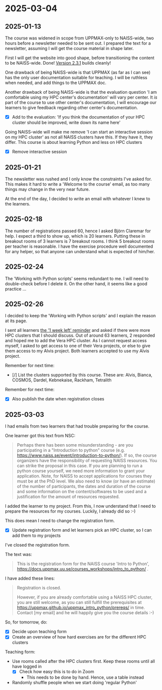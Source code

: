 # 2025-03-04

## 2025-01-13

The course was widened in scope from UPPMAX-only to NAISS-wide,
two hours before a newsletter needed to be sent out.
I prepared the text for a newsletter, assuming I will get the course
material in shape later.

First I will get the website into good shape, before transitioning
the content to be NAISS-wide.
Done! [Version 2.3.1](https://github.com/UPPMAX/uppmax_intro_python/releases/tag/v2.3.1)
builds cleanly!

One drawback of being NAISS-wide is that UPPMAX (as far as I can see)
has the only user documentation suitable for teaching.
I will be ruthless when needed, and add things to the UPPMAX doc.

Another drawback of being NAISS-wide is that the evaluation question
'I am comfortable using my HPC center's documentation' will vary
per center. It *is* part of the course to use other center's documentation,
I will encourage our learners to give feedback regarding other center's
documentation.

- [x] Add to the evaluation:
  'If you think the documentation of your HPC cluster should be improved,
  write down its name here'

Going NAISS-wide will make me
remove 'I can start an interactive session on my HPC cluster'
as not all NAISS clusters have this. If they have it, they differ.
This course is about learning Python and less on HPC clusters

- [x] Remove interactive session

## 2025-01-21

The newsletter was rushed and I only know the constraints I've asked for.
This makes it hard to write a 'Welcome to the course' email, as
too many things may change in the very near future.

At the end of the day, I decided to write an email with whatever I knew
to the learners.

## 2025-02-18

The number of registrations passed 60, hence I asked Björn Claremar
for help. I expect a third to show up, which is 20 learners.
Putting these in breakout rooms of 3 learners is 7 breakout rooms.
I think 5 breakout rooms per teacher is reasonable.
I have the exercise procedure well documented for any helper,
so that anyone can understand what is expected of him/her.

## 2025-02-24

The 'Working with Python scripts' seems redundant to me.
I will need to double-check before I delete it.
On the other hand, it seems like a good practice ...

## 2025-02-26

I decided to keep the 'Working with Python scripts' and I explain
the reason at its page.

I sent all learners [the '1 week left' reminder](../../communication/20250304/reminder_email_1_week_left.md)
and asked if there were more HPC clusters that I should discuss.
Out of around 63 learners, 2 responded and hoped me to add the Vera HPC
cluster. As I cannot request access myself, I asked to get access to one
of their Vera projects, or else to give them access to my Alvis
project. Both learners accepted to use my Alvis project.

Remember for next time:

- [/] List the clusters supported by this course. These are:
  Alvis, Bianca, COSMOS, Dardel, Kebnekaise, Rackham, Tetralith

Remember for next time:

- [x] Also publish the date when registration closes

## 2025-03-03

I had emails from two learners that had trouble preparing
for the course.

One learner got this text from NSC:

> Perhaps there has been some misunderstanding - are you participating in
> a "Introduction to python" course
> (e.g. <https://www.naiss.se/event/introduction-to-python/>).
> If so, the course organizers have the responsibility
> of requesting NAISS resources. You can strike the proposal in this case.
> If you are planning to run a python course yourself,
> we need more information to grant your application.
> Note, for NAISS to accept applications for courses they must be at the
> PhD level.
> We also need to know (or have an estimate) of the number of participants,
> the dates and duration of the course and some information on the
> content/softwares to be used and a justification
> for the amount of resources requested.

I added the learner to my project. From this, I now understand that
I need to prepare the resources for my courses. Luckily, I already
did so :-)

This does mean I need to change the registration form.

- [x] Update registration form and let learners pick an HPC cluster,
  so I can add them to my projects

I've closed the registration form.

The text was:

> This is the registration form for the NAISS course 'Intro to Python',
> <https://docs.uppmax.uu.se/courses_workshops/intro_to_python/> .

I have added these lines:

> Registration is closed.
>
> However, if you are already comfortable using a NAISS HPC cluster,
> you are still welcome, as you can still fulfill the prerequisites
> at <https://uppmax.github.io/uppmax_intro_python/prereqs/> in time.
> Contact [my email] and he will happily give you the course details :-)

So, for tomorrow, do:

- [x] Decide upon teaching form
- [x] Create an overview of how hard exercises
  are for the different HPC clusters

Teaching form:

- Use rooms called after the HPC clusters first. Keep these
  rooms until all have logged in
    - [x] Check how easy this is to do in Zoom
        - This needs to be done by hand. Hence, use a table instead
- Randomly shuffle people when we start doing 'regular Python'
